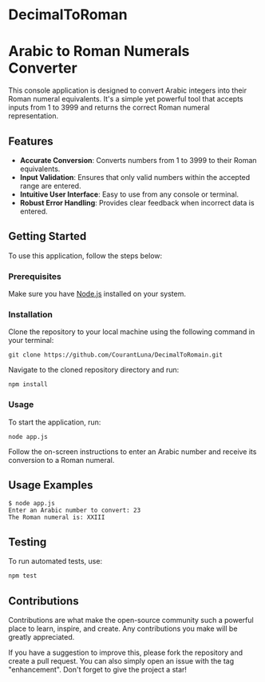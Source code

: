 # DecimalToRoman

# Arabic to Roman Numerals Converter

This console application is designed to convert Arabic integers into their Roman numeral equivalents. It's a simple yet powerful tool that accepts inputs from 1 to 3999 and returns the correct Roman numeral representation.

## Features

- **Accurate Conversion**: Converts numbers from 1 to 3999 to their Roman equivalents.
- **Input Validation**: Ensures that only valid numbers within the accepted range are entered.
- **Intuitive User Interface**: Easy to use from any console or terminal.
- **Robust Error Handling**: Provides clear feedback when incorrect data is entered.

## Getting Started

To use this application, follow the steps below:

### Prerequisites

Make sure you have [Node.js](https://nodejs.org/) installed on your system.

### Installation

Clone the repository to your local machine using the following command in your terminal:

```shell
git clone https://github.com/CourantLuna/DecimalToRomain.git
```

Navigate to the cloned repository directory and run:
```shell
npm install
```

### Usage

To start the application, run:
```shell
node app.js
```

Follow the on-screen instructions to enter an Arabic number and receive its conversion to a Roman numeral.

## Usage Examples

```shell
$ node app.js
Enter an Arabic number to convert: 23
The Roman numeral is: XXIII
```

## Testing
To run automated tests, use:
```bash
npm test
```

## Contributions
Contributions are what make the open-source community such a powerful place to learn, inspire, and create. Any contributions you make will be greatly appreciated.

If you have a suggestion to improve this, please fork the repository and create a pull request. You can also simply open an issue with the tag "enhancement".
Don't forget to give the project a star!
